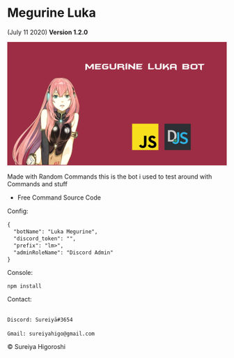 # Megurine Luka
(July 11 2020)
**Version 1.2.0**

![](image.png)

Made with Random Commands this is the bot
i used to test around with Commands and stuff

- Free Command Source Code

Config:
```
{
  "botName": "Luka Megurine",
  "discord_token": "",
  "prefix": "lm>",
  "adminRoleName": "Discord Admin"
}
```
Console:

```
npm install

```

Contact:

```

Discord: Sureiyā#3654

Gmail: sureiyahigo@gmail.com

```

© Sureiya Higoroshi
